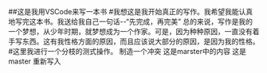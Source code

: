##这是我用VSCode来写一本书
#我想这是我开始真正的写作。我希望我能认真地写完这本书。我送给我自己一句话--“先完成，再完美”
总的来说，写作是我的一个梦想，从少年时期，就梦想成为一个作家。可是，因为种种原因，一直没有着手写东西。这有我性格方面的原因，而且应该说大部分的原因，是因为我的性格。
#这里我进行一个分枝的测式操作。
制造一个冲突
这是marster中的内容
这是master
重新写入